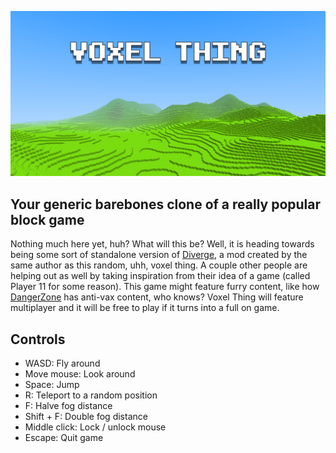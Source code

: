 ![VOXEL THING](doc/logo.png)
## Your generic barebones clone of a really popular block game
Nothing much here yet, huh? What will this be? Well, it is heading towards being some sort of standalone version of [Diverge](https://github.com/BlueStaggo/MCDiverge), a mod created by the same author as this random, uhh, voxel thing. A couple other people are helping out as well by taking inspiration from their idea of a game (called Player 11 for some reason). This game might feature furry content, like how [DangerZone](https://orespawn.com) has anti-vax content, who knows? Voxel Thing will feature multiplayer and it will be free to play if it turns into a full on game.

## Controls
- WASD: Fly around
- Move mouse: Look around
- Space: Jump
- R: Teleport to a random position
- F: Halve fog distance
- Shift + F: Double fog distance
- Middle click: Lock / unlock mouse
- Escape: Quit game